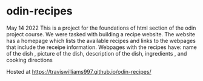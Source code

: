 # odin-recipes
May 14 2022
This is a project for the foundations of html section of the odin project course.
We were tasked with building  a recipe  website. 
The website has a homepage which lists the available recipes and links to the webpages that include the receipe information. 
Webpages with the recipes have: name of the dish , picture of the dish,  description of the dish, ingredients , and cooking directions

Hosted at https://traviswilliams997.github.io/odin-recipes/